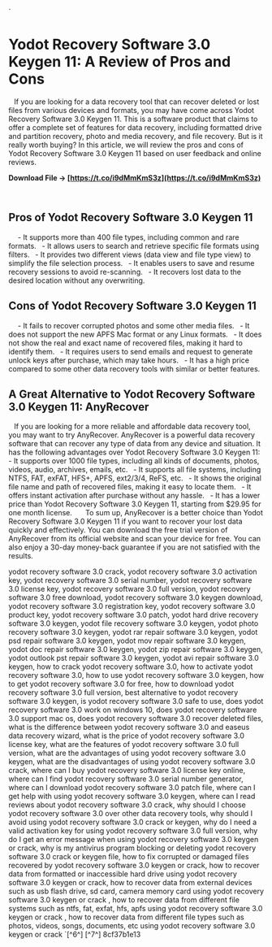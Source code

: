 
 `
# Yodot Recovery Software 3.0 Keygen 11: A Review of Pros and Cons
` `
If you are looking for a data recovery tool that can recover deleted or lost files from various devices and formats, you may have come across Yodot Recovery Software 3.0 Keygen 11. This is a software product that claims to offer a complete set of features for data recovery, including formatted drive and partition recovery, photo and media recovery, and file recovery. But is it really worth buying? In this article, we will review the pros and cons of Yodot Recovery Software 3.0 Keygen 11 based on user feedback and online reviews.
 
**Download File → [https://t.co/i9dMmKmS3z](https://t.co/i9dMmKmS3z)**


` `
## Pros of Yodot Recovery Software 3.0 Keygen 11
` `
`
`- It supports more than 400 file types, including common and rare formats.
`
`- It allows users to search and retrieve specific file formats using filters.
`
`- It provides two different views (data view and file type view) to simplify the file selection process.
`
`- It enables users to save and resume recovery sessions to avoid re-scanning.
`
`- It recovers lost data to the desired location without any overwriting.
`
`
` `
## Cons of Yodot Recovery Software 3.0 Keygen 11
` `
`
`- It fails to recover corrupted photos and some other media files.
`
`- It does not support the new APFS Mac format or any Linux formats.
`
`- It does not show the real and exact name of recovered files, making it hard to identify them.
`
`- It requires users to send emails and request to generate unlock keys after purchase, which may take hours.
`
`- It has a high price compared to some other data recovery tools with similar or better features.
`
`
` `
## A Great Alternative to Yodot Recovery Software 3.0 Keygen 11: AnyRecover
` `
If you are looking for a more reliable and affordable data recovery tool, you may want to try AnyRecover. AnyRecover is a powerful data recovery software that can recover any type of data from any device and situation. It has the following advantages over Yodot Recovery Software 3.0 Keygen 11:
` `
`
`- It supports over 1000 file types, including all kinds of documents, photos, videos, audio, archives, emails, etc.
`
`- It supports all file systems, including NTFS, FAT, exFAT, HFS+, APFS, ext2/3/4, ReFS, etc.
`
`- It shows the original file name and path of recovered files, making it easy to locate them.
`
`- It offers instant activation after purchase without any hassle.
`
`- It has a lower price than Yodot Recovery Software 3.0 Keygen 11, starting from $29.95 for one month license.
`
`
` `
To sum up, AnyRecover is a better choice than Yodot Recovery Software 3.0 Keygen 11 if you want to recover your lost data quickly and effectively. You can download the free trial version of AnyRecover from its official website and scan your device for free. You can also enjoy a 30-day money-back guarantee if you are not satisfied with the results.
 
yodot recovery software 3.0 crack,  yodot recovery software 3.0 activation key,  yodot recovery software 3.0 serial number,  yodot recovery software 3.0 license key,  yodot recovery software 3.0 full version,  yodot recovery software 3.0 free download,  yodot recovery software 3.0 keygen download,  yodot recovery software 3.0 registration key,  yodot recovery software 3.0 product key,  yodot recovery software 3.0 patch,  yodot hard drive recovery software 3.0 keygen,  yodot file recovery software 3.0 keygen,  yodot photo recovery software 3.0 keygen,  yodot rar repair software 3.0 keygen,  yodot psd repair software 3.0 keygen,  yodot mov repair software 3.0 keygen,  yodot doc repair software 3.0 keygen,  yodot zip repair software 3.0 keygen,  yodot outlook pst repair software 3.0 keygen,  yodot avi repair software 3.0 keygen,  how to crack yodot recovery software 3.0,  how to activate yodot recovery software 3.0,  how to use yodot recovery software 3.0 keygen,  how to get yodot recovery software 3.0 for free,  how to download yodot recovery software 3.0 full version,  best alternative to yodot recovery software 3.0 keygen,  is yodot recovery software 3.0 safe to use,  does yodot recovery software 3.0 work on windows 10,  does yodot recovery software 3.0 support mac os,  does yodot recovery software 3.0 recover deleted files,  what is the difference between yodot recovery software 3.0 and easeus data recovery wizard,  what is the price of yodot recovery software 3.0 license key,  what are the features of yodot recovery software 3.0 full version,  what are the advantages of using yodot recovery software 3.0 keygen,  what are the disadvantages of using yodot recovery software 3.0 crack,  where can I buy yodot recovery software 3.0 license key online,  where can I find yodot recovery software 3.0 serial number generator,  where can I download yodot recovery software 3.0 patch file,  where can I get help with using yodot recovery software 3.0 keygen,  where can I read reviews about yodot recovery software 3.0 crack,  why should I choose yodot recovery software 3.0 over other data recovery tools,  why should I avoid using yodot recovery software 3.0 crack or keygen,  why do I need a valid activation key for using yodot recovery software 3.0 full version,  why do I get an error message when using yodot recovery software 3.0 keygen or crack,  why is my antivirus program blocking or deleting yodot recovery software 3.0 crack or keygen file,  how to fix corrupted or damaged files recovered by yodot recovery software 3.0 keygen or crack,  how to recover data from formatted or inaccessible hard drive using yodot recovery software 3.0 keygen or crack,  how to recover data from external devices such as usb flash drive, sd card, camera memory card using yodot recovery software 3.0 keygen or crack ,  how to recover data from different file systems such as ntfs, fat, exfat, hfs, apfs using yodot recovery software 3.0 keygen or crack ,  how to recover data from different file types such as photos, videos, songs, documents, etc using yodot recovery software 3.0 keygen or crack
`[^6^] [^7^] 8cf37b1e13
 
